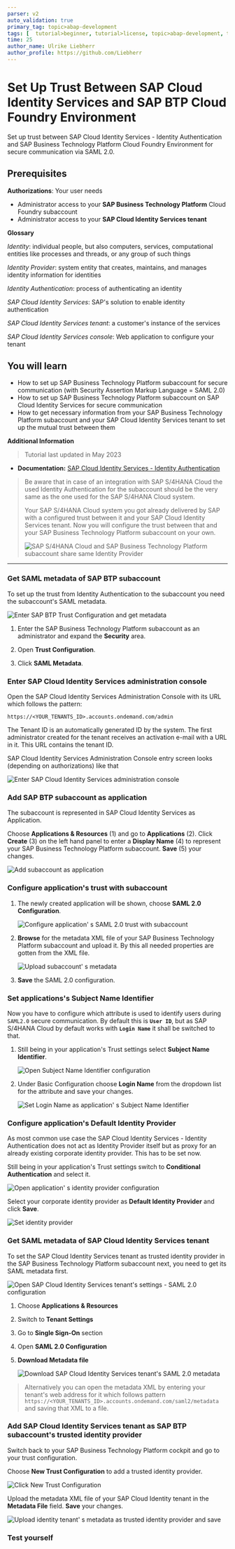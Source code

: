 ```yaml
---
parser: v2
auto_validation: true
primary_tag: topic>abap-development
tags: [  tutorial>beginner, tutorial>license, topic>abap-development, topic>abap-extensibility  ]
time: 25
author_name: Ulrike Liebherr
author_profile: https://github.com/Liebherr
---
```

<!--done with Global Account: ABAP Environment Staging Consump > Subaccount: Integration Tests Staging (CF) https://canary.cockpit.btp.int.sap/cockpit/#/globalaccount/2fcd6ac6-b8e0-40e8-aa71-a357aa99585e/subaccount/f57f211e-2733-4cc6-b645-74f02d034a58/subaccountoverview-->
# Set Up Trust Between SAP Cloud Identity Services and SAP BTP Cloud Foundry Environment
<!-- description --> Set up trust between SAP Cloud Identity Services - Identity Authentication and SAP Business Technology Platform Cloud Foundry Environment for secure communication via SAML 2.0.

## Prerequisites
**Authorizations**: Your user needs
- Administrator access to your **SAP Business Technology Platform** Cloud Foundry subaccount
- Administrator access to your **SAP Cloud Identity Services tenant**

**Glossary**

*Identity*: individual people, but also computers, services, computational entities like processes and threads, or any group of such things

*Identity Provider*: system entity that creates, maintains, and manages identity information for identities

*Identity Authentication*: process of authenticating an identity

*SAP Cloud Identity Services*: SAP's solution to enable identity authentication

*SAP Cloud Identity Services tenant*: a customer's instance of the services

*SAP Cloud Identity Services console*: Web application to configure your tenant

## You will learn
- How to set up SAP Business Technology Platform subaccount for secure communication (with Security Assertion Markup Language = SAML 2.0)
- How to set up SAP Business Technology Platform subaccount on SAP Cloud Identity Services for secure communication
- How to get necessary information from your SAP Business Technology Platform subaccount and your SAP Cloud Identity Services tenant to set up the mutual trust between them

**Additional Information**
>Tutorial last updated in May 2023

- **Documentation:** [SAP Cloud Identity Services - Identity Authentication](https://help.sap.com/viewer/6d6d63354d1242d185ab4830fc04feb1/Cloud/en-US/d17a116432d24470930ebea41977a888.html)

>Be aware that in case of an integration with SAP S/4HANA Cloud the used Identity Authentication for the subaccount should be the very same as the one used for the SAP S/4HANA Cloud system.
>
>Your SAP S/4HANA Cloud system you got already delivered by SAP with a configured trust between it and your SAP Cloud Identity Services tenant. Now you will configure the trust between that and your SAP Business Technology Platform subaccount on your own.
>
>![SAP S/4HANA Cloud and SAP Business Technology Platform subaccount share same Identity Provider](trust_IAS_SCP.png)


---
<!--tested with https://canary.cockpit.btp.int.sap/cockpit/#/globalaccount/2fcd6ac6-b8e0-40e8-aa71-a357aa99585e/subaccount/f57f211e-2733-4cc6-b645-74f02d034a58/subaccountoverview (ABAP Environment Staging Consump -> Integration Tests Staging (CF))-->

### Get SAML metadata of SAP BTP subaccount

To set up the trust from Identity Authentication to the subaccount you need the subaccount's SAML metadata.

![Enter SAP BTP Trust Configuration and get metadata](btp-open-trust-config-get-metadata.png)

1. Enter the SAP Business Technology Platform subaccount as an administrator and expand the **Security** area.
   
2. Open **Trust Configuration**.
   
3. Click **SAML Metadata**.


### Enter SAP Cloud Identity Services administration console

Open the SAP Cloud Identity Services Administration Console with its URL which follows the pattern:

`https://<YOUR_TENANTS_ID>.accounts.ondemand.com/admin`

The Tenant ID is an automatically generated ID by the system. The first administrator created for the tenant receives an activation e-mail with a URL in it. This URL contains the tenant ID.

SAP Cloud Identity Services Administration Console entry screen looks (depending on authorizations) like that

![Enter SAP Cloud Identity Services administration console](IAS_entryScreen.png)


### Add SAP BTP subaccount as application

The subaccount is represented in SAP Cloud Identity Services as Application.

Choose **Applications & Resources** (1) and go to **Applications** (2). Click **Create** (3) on the left hand panel to enter a **Display Name** (4) to represent your SAP Business Technology Platform subaccount. **Save** (5) your changes.

![Add subaccount as application](IAS_addApplication.png)


### Configure application's trust with subaccount

1. The newly created application will be shown, choose **SAML 2.0 Configuration**.

    ![Configure application' s SAML 2.0 trust with subaccount](IAS_openSamlConfig.png)

2. **Browse** for the metadata XML file of your SAP Business Technology Platform subaccount and upload it. By this all needed properties are gotten from the XML file.

    ![Upload subaccount' s metadata](IAS_uploadSubaccountMetadata.png)
   
3. **Save** the SAML 2.0 configuration.


### Set applications's Subject Name Identifier

Now you have to configure which attribute is used to identify users during `SAML2.0` secure communication. By default this is **`User ID`**, but as SAP S/4HANA Cloud by default works with **`Login Name`** it shall be switched to that.

1. Still being in your application's Trust settings select **Subject Name Identifier**.

    ![Open Subject Name Identifier configuration](IAS_openSubjectNameID_attributeConfig.png)

2. Under Basic Configuration choose **Login Name** from the dropdown list for the attribute and save your changes.

    ![Set Login Name as application' s Subject Name Identifier](IAS_subjectNameID_attribute_setLoginName.png)


### Configure application's Default Identity Provider

As most common use case the SAP Cloud Identity Services - Identity Authentication does not act as Identity Provider itself but as proxy for an already existing corporate identity provider. This has to be set now.

Still being in your application's Trust settings switch to **Conditional Authentication** and select it.

![Open application' s identity provider configuration](IAS_openIdP_config.png)

Select your corporate identity provider as **Default Identity Provider** and click **Save**.

![Set identity provider](IAS_setCorporateIdP_asIdP.png)


### Get SAML metadata of SAP Cloud Identity Services tenant

To set the SAP Cloud Identity Services tenant as trusted identity provider in the SAP Business Technology Platform subaccount next, you need to get its SAML metadata first.

![Open SAP Cloud Identity Services tenant's settings - SAML 2.0 configuration](IAS-tenant-settings-SAML-config.png)

1. Choose **Applications & Resources**

2. Switch to **Tenant Settings**

3. Go to **Single Sign-On** section

4. Open **SAML 2.0 Configuration**

5. **Download Metadata file**
   
    ![Download SAP Cloud Identity Services tenant's SAML 2.0 metadata](IAS-download-metadata.png)

>Alternatively you can open the metadata XML by entering your tenant's web address for it which follows pattern `https://<YOUR_TENANTS_ID>.accounts.ondemand.com/saml2/metadata` and saving that XML to a file.

### Add SAP Cloud Identity Services tenant as SAP BTP subaccount's trusted identity provider

Switch back to your SAP Business Technology Platform cockpit and go to your trust configuration.

Choose **New Trust Configuration** to add a trusted identity provider.

![Click New Trust Configuration](btp-new-trust-config-button.png)

Upload the metadata XML file of your SAP Cloud Identity tenant in the **Metadata File** field. **Save** your changes.

![Upload identity tenant' s metadata as trusted identity provider and save](btp-new-trust-config.png)


### Test yourself



